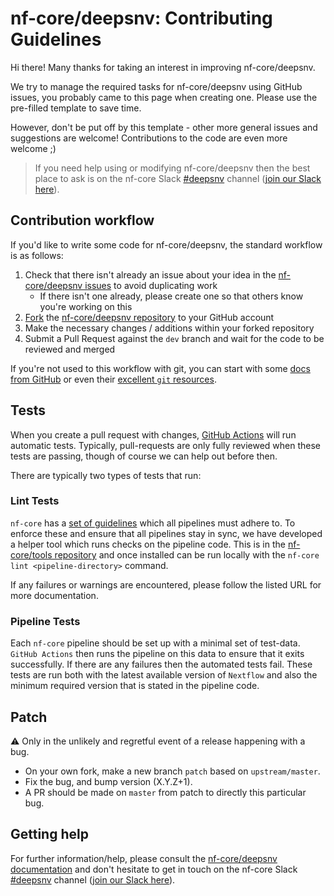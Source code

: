 # nf-core/deepsnv: Contributing Guidelines

Hi there!
Many thanks for taking an interest in improving nf-core/deepsnv.

We try to manage the required tasks for nf-core/deepsnv using GitHub issues, you probably came to this page when creating one.
Please use the pre-filled template to save time.

However, don't be put off by this template - other more general issues and suggestions are welcome!
Contributions to the code are even more welcome ;)

> If you need help using or modifying nf-core/deepsnv then the best place to ask is on the nf-core Slack [#deepsnv](https://nfcore.slack.com/channels/deepsnv) channel ([join our Slack here](https://nf-co.re/join/slack)).

## Contribution workflow

If you'd like to write some code for nf-core/deepsnv, the standard workflow is as follows:

1. Check that there isn't already an issue about your idea in the [nf-core/deepsnv issues](https://github.com/nf-core/deepsnv/issues) to avoid duplicating work
    * If there isn't one already, please create one so that others know you're working on this
2. [Fork](https://help.github.com/en/github/getting-started-with-github/fork-a-repo) the [nf-core/deepsnv repository](https://github.com/nf-core/deepsnv) to your GitHub account
3. Make the necessary changes / additions within your forked repository
4. Submit a Pull Request against the `dev` branch and wait for the code to be reviewed and merged

If you're not used to this workflow with git, you can start with some [docs from GitHub](https://help.github.com/en/github/collaborating-with-issues-and-pull-requests) or even their [excellent `git` resources](https://try.github.io/).

## Tests

When you create a pull request with changes, [GitHub Actions](https://github.com/features/actions) will run automatic tests.
Typically, pull-requests are only fully reviewed when these tests are passing, though of course we can help out before then.

There are typically two types of tests that run:

### Lint Tests

`nf-core` has a [set of guidelines](https://nf-co.re/developers/guidelines) which all pipelines must adhere to.
To enforce these and ensure that all pipelines stay in sync, we have developed a helper tool which runs checks on the pipeline code. This is in the [nf-core/tools repository](https://github.com/nf-core/tools) and once installed can be run locally with the `nf-core lint <pipeline-directory>` command.

If any failures or warnings are encountered, please follow the listed URL for more documentation.

### Pipeline Tests

Each `nf-core` pipeline should be set up with a minimal set of test-data.
`GitHub Actions` then runs the pipeline on this data to ensure that it exits successfully.
If there are any failures then the automated tests fail.
These tests are run both with the latest available version of `Nextflow` and also the minimum required version that is stated in the pipeline code.

## Patch

:warning: Only in the unlikely and regretful event of a release happening with a bug.

* On your own fork, make a new branch `patch` based on `upstream/master`.
* Fix the bug, and bump version (X.Y.Z+1).
* A PR should be made on `master` from patch to directly this particular bug.

## Getting help

For further information/help, please consult the [nf-core/deepsnv documentation](https://nf-co.re/deepsnv/usage) and don't hesitate to get in touch on the nf-core Slack [#deepsnv](https://nfcore.slack.com/channels/deepsnv) channel ([join our Slack here](https://nf-co.re/join/slack)).

